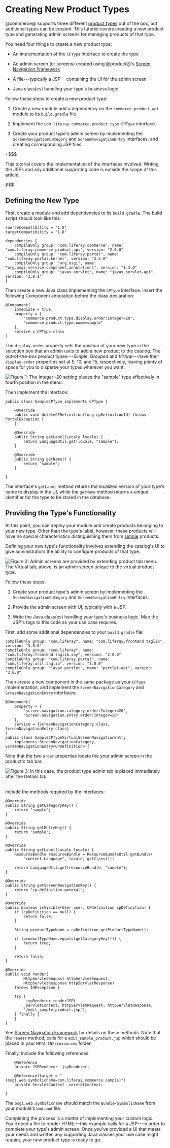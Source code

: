 # Creating New Product Types [](id=creating-new-product-types)

@commerce@ supports three different 
[product types](/web/emporio/documentation/-/knowledge_base/1-0/product-types) 
out of the box, but additional types can be created. This tutorial covers
creating a new product type and generating admin screens for managing products
of that type.

You need four things to create a new product type:

-  An implementation of the `CPType` interface to create the type

-  An admin screen (or screens) created using @product@'s 
[Screen Navigation Framework](/develop/tutorials/-/knowledge_base/7-1/screen-navigation-framework)

-  A file---typically a JSP---containing the UI for the admin screen

-  Java class(es) handling your type's business logic

Follow these steps to create a new product type:

1.  Create a new module add a dependency on the `commerce.product.api` module
    to its `build.gradle` file.

2.  Implement the `com.liferay.commerce.product.type.CPType` interface.

3.  Create your product type's admin screen by implementing the
    `ScreenNavigationCategory` and `ScreenNavigationEntry` interfaces, and
    creating corresponding JSP files.

+$$$

This tutorial covers the implementation of the interfaces involved. Writing the
JSPs and any additional supporting code is outside the scope of this article.

$$$

## Defining the New Type [](id=defining-the-new-type)

First, create a module and add dependencies to its `build.gradle`. The build
script should look like this:

    sourceCompatibility = "1.8"
    targetCompatibility = "1.8"

    dependencies {
        compileOnly group: "com.liferay.commerce", name: "com.liferay.commerce.product.api", version: "2.0.0"
        compileOnly group: "com.liferay.portal", name: "com.liferay.portal.kernel", version: "3.5.0"
        compileOnly group: "org.osgi", name: "org.osgi.service.component.annotations", version: "1.3.0"
        compileOnly group: "javax.servlet", name: "javax.servlet-api", version: "3.0.1"
    }

Then create a new Java class implementing the `CPType` interface. Insert the
following Component annotation before the class declaration:

    @Component(
        immediate = true,
        property = {
            "commerce.product.type.display.order:Integer=20",
            "commerce.product.type.name=sample"
        },
        service = CPType.class
    )

The `display.order` property sets the position of your new type in the selection
box that an admin uses to add a new product to the catalog. The out-of-the-box
product types---*Simple*, *Grouped* and *Virtual*---have their `display.order`
properties set at 5, 10, and 15, respectively, leaving plenty of space for you
to disperse your types wherever you want.

![Figure 1: The `Integer=20` setting places the "sample" type effectively in
fourth position in the menu.](../images/commerce-cptype-menu.png)

Then implement the interface: 

    public class SampleCPType implements CPType {

        @Override
        public void deleteCPDefinition(long cpDefinitionId) throws PortalException {
        }

        @Override
        public String getLabel(Locale locale) {
            return LanguageUtil.get(locale, "sample");
        }

        @Override
        public String getName() {
            return "sample";
        }

    }

The interface's `getLabel` method returns the localized version of your type's
name to display in the UI, while the `getName` method returns a unique
identifier for the type to be stored in the database.

## Providing the Type's Functionality [](id=providing-the-types-functionality)

At this point, you can deploy your module and create products belonging to your
new type. Other than the type's label, however, these products will have no
special characteristics distinguishing them from
[simple](/web/emporio/documentation/-/knowledge_base/1-0/product-types)
products. 

Defining your new type's functionality involves extending the catalog's UI to
give administrators the ability to configure products of that type.

![Figure 2: Admin screens are provided by extending product tab menu. The *Virtual* tab, above, is an admin screen unique to the virtual product type.](../images/cptype-tab-menu.png)

Follow these steps:

1.  Create your product type's admin screen by implementing the
    `ScreenNavigationCategory` and `ScreenNavigationEntry` interfaces.

2.  Provide the admin screen with UI, typically with a JSP.

3.  Write the Java class(es) handling your type's business logic. Map the JSP's
    tags to this code as your use case requires.

First, add some additional dependencies to your `build.gradle` file:

    compileOnly group: "com.liferay", name: "com.liferay.frontend.taglib", version: "3.0.0"
    compileOnly group: "com.liferay", name: "com.liferay.frontend.taglib.soy", version: "2.0.0"
    compileOnly group: "com.liferay.portal", name: "com.liferay.util.taglib", version: "3.0.0"
    compileOnly group: "javax.portlet", name: "portlet-api", version: "3.0.0"

Then create a new component in the same package as your `CPType` implementation,
and implement the `ScreenNavigationCategory` and `ScreenNavigationEntry`
interfaces:

    @Component(
        property = {
            "screen.navigation.category.order:Integer=20",
            "screen.navigation.entry.order:Integer=20"
        },
        service = {ScreenNavigationCategory.class, ScreenNavigationEntry.class}
    )
    public class SampleCPTypeVirtualScreenNavigationEntry
        implements ScreenNavigationCategory, ScreenNavigationEntry<CPDefinition> {

Note that the two `order` properties locate the your admin screen in the
product's tab bar.

![Figure 3: In this case, the product type admin tab is placed immediately after the *Details* tab.](../images/product-tab-bar.png).

Include the methods required by the interfaces:

    @Override
    public String getCategoryKey() {
        return "sample";
    }

    @Override
    public String getEntryKey() {
        return "sample";
    }

    @Override
    public String getLabel(Locale locale) {
        ResourceBundle resourceBundle = ResourceBundleUtil.getBundle(
            "content.Language", locale, getClass());

        return LanguageUtil.get(resourceBundle, "sample");
    }

    @Override
    public String getScreenNavigationKey() {
        return "cp.definition.general";
    }

    @Override
    public boolean isVisible(User user, CPDefinition cpDefinition) {
        if (cpDefinition == null) {
            return false;
        }

        String productTypeName = cpDefinition.getProductTypeName();

        if (productTypeName.equals(getCategoryKey())) {
            return true;
        }

        return false;
    }

    @Override
    public void render(
            HttpServletRequest httpServletRequest,
            HttpServletResponse httpServletResponse)
        throws IOException {

        try {
            _jspRenderer.renderJSP(
            _servletContext, httpServletRequest, httpServletResponse,
            "/edit_sample_product.jsp");
        } finally {
        }
    }

See [Screen Navigation Framework](/develop/tutorials/-/knowledge_base/7-1/screen-navigation-framework)
for details on these methods. Note that the `render` method, calls for a
`edit_sample_product.jsp` which should be placed in your `META-INF/resources`
folder.

Finally, include the following references:

        @Reference
        private JSPRenderer _jspRenderer;

        @Reference(target = "(osgi.web.symbolicname=com.liferay.commerce.sample)")
        private ServletContext _servletContext;

    }

The `osgi.web.symbolicname` should match the `Bundle-SymbolicName` from your
module's `bnd.bnd` file.

Completing the process is a matter of implementing your custom logic. You'll
need a file to render HTML---this example calls for a JSP---in order to
complete your type's admin screen. Once you've provided a UI that meets your
needs and written any supporting Java classes your use case might require, your
new product type is ready to go.
